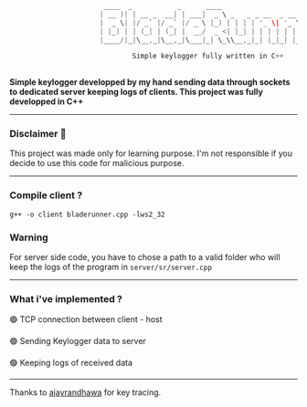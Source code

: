 ```C
                       ____  _           _      ____                              
                      | __ )| | __ _  __| | ___|  _ \ _   _ _ __  _ __   ___ _ __ 
                      |  _ \| |/ _` |/ _` |/ _ \ |_) | | | | '_ \| '_ \ / _ \ '__|
                      | |_) | | (_| | (_| |  __/  _ <| |_| | | | | | | |  __/ |   
                      |____/|_|\__,_|\__,_|\___|_| \_\\__,_|_| |_|_| |_|\___|_|                          

                              Simple keylogger fully written in C++
                                                         
``` 
**Simple keylogger developped by my hand sending data through sockets to dedicated server keeping logs of clients. This project was fully developped in C++**

---

### Disclaimer 🚨
This project was made only for learning purpose. I'm not responsible if you decide to use this code for malicious purpose.

---

### Compile client ?

`g++ -o client bladerunner.cpp -lws2_32`

### Warning 

For server side code, you have to chose a path to a valid folder who will keep the logs of the program in `server/sr/server.cpp`

---

### What i've implemented ?

🟢 TCP connection between client - host

🟢 Sending Keylogger data to server

🟢 Keeping logs of received data


---

Thanks to <a href="https://github.com/ajayrandhawa">ajayrandhawa</a> for key tracing.
